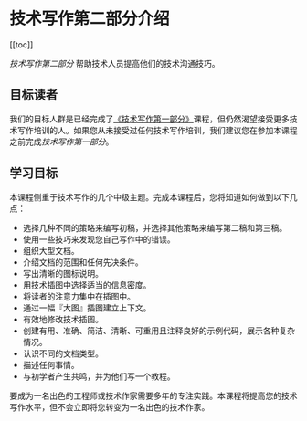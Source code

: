 # 技术写作第二部分介绍

[[toc]]

*技术写作第二部分* 帮助技术人员提高他们的技术沟通技巧。

## 目标读者

我们的目标人群是已经完成了[《技术写作第一部分》](/tech-writing/one/introduction.html)课程，但仍然渴望接受更多技术写作培训的人。如果您从未接受过任何技术写作培训，我们建议您在参加本课程之前完成*技术写作第一部分*。

## 学习目标

本课程侧重于技术写作的几个中级主题。完成本课程后，您将知道如何做到以下几点：

* 选择几种不同的策略来编写初稿，并选择其他策略来编写第二稿和第三稿。
* 使用一些技巧来发现您自己写作中的错误。
* 组织大型文档。
* 介绍文档的范围和任何先决条件。
* 写出清晰的图标说明。
* 用技​​术插图中选择适当的信息密度。
* 将读者的注意力集中在插图中。
* 通过一幅『大图』插图建立上下文。
* 有效地修改技术插图。
* 创建有用、准确、简洁、清晰、可重用且注释良好的示例代码，展示各种复杂情况。
* 认识不同的文档类型。
* 描述任何事情。
* 与初学者产生共鸣，并为他们写一个教程。

要成为一名出色的工程师或技术作家需要多年的专注实践。本课程将提高您的技术写作水平，但不会立即将您转变为一名出色的技术作家。
